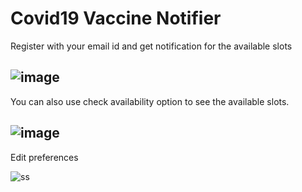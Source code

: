 # Covid19 Vaccine Notifier
Register with your email id and get notification for the available slots

![image](https://user-images.githubusercontent.com/48154641/118699546-470dea00-b82f-11eb-85d6-19037ac8daf3.png)  
---

You can also use check availability option to see the available slots.

![image](https://user-images.githubusercontent.com/48154641/118700176-01055600-b830-11eb-9da4-e1cca3e0ee5c.png)
---

Edit preferences 

![ss](https://user-images.githubusercontent.com/48154641/118702583-bdf8b200-b832-11eb-8da0-c2a105cacb87.png)




